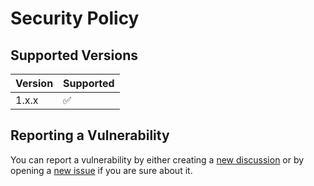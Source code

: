 # Security Policy

## Supported Versions

| Version | Supported          |
| ------- | ------------------ |
| 1.x.x   | :white_check_mark: |

## Reporting a Vulnerability

You can report a vulnerability by either creating a [new discussion](https://github.com/Sonia-corporation/sonia-discord/discussions/categories/security) or by opening a [new issue](https://github.com/Sonia-corporation/sonia-discord/issues/new?assignees=&labels=feature-request&template=feature_request.md&title=%5BFEATURE%5D+) if you are sure about it.
